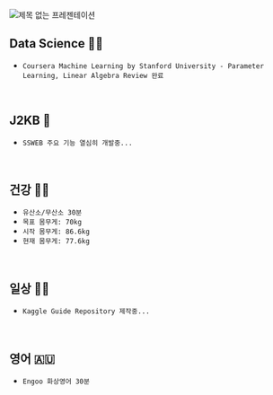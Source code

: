 ![제목 없는 프레젠테이션](https://user-images.githubusercontent.com/61633137/103456202-386ade80-4d37-11eb-9810-98f984d0aa9a.jpg)

## Data Science :man_technologist:

- `Coursera Machine Learning by Stanford University - Parameter Learning, Linear Algebra Review 완료`

<br>

## J2KB :blue_book:

- `SSWEB 주요 기능 열심히 개발중...`

<br>

## 건강 :running_man:

- `유산소/무산소 30분`
- `목표 몸무게: 70kg`
- `시작 몸무게: 86.6kg`
- `현재 몸무게: 77.6kg`

<br>

## 일상 :man_technologist:

- `Kaggle Guide Repository 제작중...`

<br>

## 영어 :australia:

- `Engoo 화상영어 30분`

